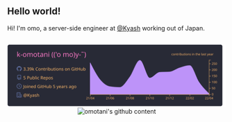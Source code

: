## Hello world!
Hi! I'm omo, a server-side engineer at [@Kyash](https://github.com/Kyash) working out of Japan. 


## 
<p align="center">
  <img align="center" src="https://raw.githubusercontent.com/k-omotani/k-omotani/main/profile-summary-card-output/dracula/0-profile-details.svg" alt="omotani's github content" />

  <img align="center" src="https://github-profile-trophy.vercel.app/?username=k-omotani&theme=dracula&no-frame=true" alt="omotani's github content" />
</p>

